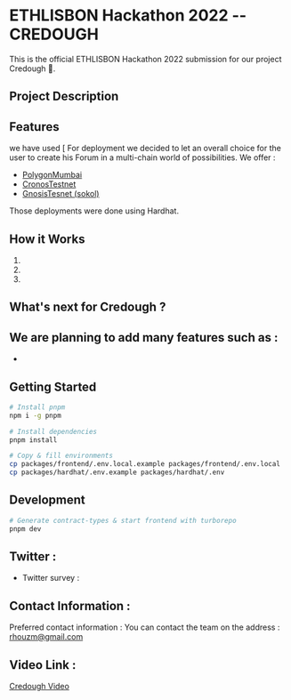 
# ETHLISBON Hackathon 2022 -- CREDOUGH 

This is the official ETHLISBON Hackathon 2022 submission for our project Credough 🌈. 

## Project Description 




## Features 

 we have used [ For deployment we decided to let an overall choice for the user to create his Forum in a multi-chain world of possibilities. We offer : 
- [PolygonMumbai]() 
- [CronosTestnet]() 
- [GnosisTesnet (sokol)]() 

Those deployments were done using Hardhat.  

## How it Works

1. 
2. 
3.  


## What's next for Credough ? 

We are planning to add many features such as : 
- 
- 


## Getting Started

```bash
# Install pnpm
npm i -g pnpm

# Install dependencies
pnpm install

# Copy & fill environments
cp packages/frontend/.env.local.example packages/frontend/.env.local
cp packages/hardhat/.env.example packages/hardhat/.env
```


## Development

```bash
# Generate contract-types & start frontend with turborepo
pnpm dev
```


## Twitter :  []() 

- Twitter survey : 


## Contact Information :

Preferred contact information : You can contact the team on the address : rhouzm@gmail.com 

## Video Link : 

[Credough Video]() 







